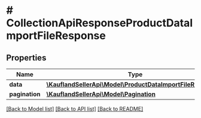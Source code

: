 # # CollectionApiResponseProductDataImportFileResponse

## Properties

Name | Type | Description | Notes
------------ | ------------- | ------------- | -------------
**data** | [**\KauflandSellerApi\Model\ProductDataImportFileResponse[]**](ProductDataImportFileResponse.md) |  |
**pagination** | [**\KauflandSellerApi\Model\Pagination**](Pagination.md) |  | [optional]

[[Back to Model list]](../../README.md#models) [[Back to API list]](../../README.md#endpoints) [[Back to README]](../../README.md)
